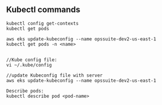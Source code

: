 ## Kubectl commands

    kubectl config get-contexts
    kubectl get pods

    aws eks update-kubeconfig --name opssuite-dev2-us-east-1
    kubectl get pods -n <name>


    //Kube config file: 
    vi ~/.kube/config

    //update Kubeconfig file with server
    aws eks update-kubeconfig --name opssuite-dev2-us-east-1

    Describe pods:
    kubectl describe pod <pod-name>
